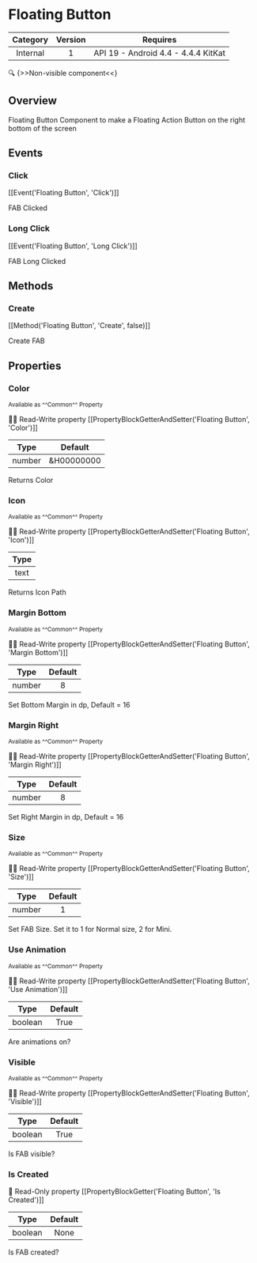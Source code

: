 # Floating Button

| Category | Version | Requires |
|:--------:|:-------:|:--------:|
|Internal|1|API 19 - Android 4.4 - 4.4.4 KitKat|

:mag: {>>Non-visible component<<}

## Overview

Floating Button Component to make a Floating Action Button on the right bottom of the screen

## Events

### Click

[[Event('Floating Button', 'Click')]]

FAB Clicked

### Long Click

[[Event('Floating Button', 'Long Click')]]

FAB Long Clicked

## Methods

### Create

[[Method('Floating Button', 'Create', false)]]

Create FAB

## Properties

### Color

<small>Available as ^^Common^^ Property</small>

:eyes::pencil: Read-Write property
[[PropertyBlockGetterAndSetter('Floating Button', 'Color')]]

| Type | Default |
|:----:|:-------:|
|number|&H00000000|

Returns Color

### Icon

<small>Available as ^^Common^^ Property</small>

:eyes::pencil: Read-Write property
[[PropertyBlockGetterAndSetter('Floating Button', 'Icon')]]

| Type |
|:----:|
|text|

Returns Icon Path

### Margin Bottom

<small>Available as ^^Common^^ Property</small>

:eyes::pencil: Read-Write property
[[PropertyBlockGetterAndSetter('Floating Button', 'Margin Bottom')]]

| Type | Default |
|:----:|:-------:|
|number|8|

Set Bottom Margin in dp, Default = 16

### Margin Right

<small>Available as ^^Common^^ Property</small>

:eyes::pencil: Read-Write property
[[PropertyBlockGetterAndSetter('Floating Button', 'Margin Right')]]

| Type | Default |
|:----:|:-------:|
|number|8|

Set Right Margin in dp, Default = 16

### Size

<small>Available as ^^Common^^ Property</small>

:eyes::pencil: Read-Write property
[[PropertyBlockGetterAndSetter('Floating Button', 'Size')]]

| Type | Default |
|:----:|:-------:|
|number|1|

Set FAB Size.
Set it to 1 for Normal size, 2 for Mini.

### Use Animation

<small>Available as ^^Common^^ Property</small>

:eyes::pencil: Read-Write property
[[PropertyBlockGetterAndSetter('Floating Button', 'Use Animation')]]

| Type | Default |
|:----:|:-------:|
|boolean|True|

Are animations on?

### Visible

<small>Available as ^^Common^^ Property</small>

:eyes::pencil: Read-Write property
[[PropertyBlockGetterAndSetter('Floating Button', 'Visible')]]

| Type | Default |
|:----:|:-------:|
|boolean|True|

Is FAB visible?

### Is Created

:eyes: Read-Only property
[[PropertyBlockGetter('Floating Button', 'Is Created')]]

| Type | Default |
|:----:|:-------:|
|boolean|None|

Is FAB created?